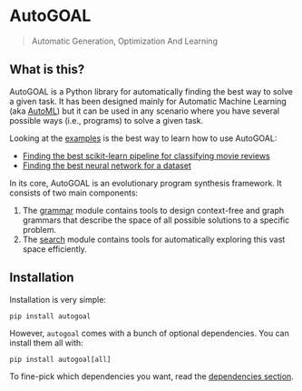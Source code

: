 # AutoGOAL

> Automatic Generation, Optimization And Learning

## What is this?

AutoGOAL is a Python library for automatically finding the best way to solve a given task.
It has been designed mainly for Automatic Machine Learning (aka [AutoML](https://www.automl.org))
but it can be used in any scenario where you have several possible ways (i.e., programs) to solve a given task.

Looking at the [examples](/examples/) is the best way to learn how to use AutoGOAL:

- [Finding the best scikit-learn pipeline for classifying movie reviews](/examples/sklearn_simple_grammar/)
- [Finding the best neural network for a dataset](/examples/keras_text_classifier/)

In its core, AutoGOAL is an evolutionary program synthesis framework. It consists
of two main components:

1. The [grammar](autogoal/grammar) module contains tools to design context-free and graph grammars that describe the space of all possible solutions to a specific problem.
2. The [search](autogoal/search) module contains tools for automatically exploring this vast space efficiently.

## Installation

Installation is very simple:

    pip install autogoal

However, `autogoal` comes with a bunch of optional dependencies. You can install them all with:

    pip install autogoal[all]

To fine-pick which dependencies you want, read the [dependencies section](/dependencies/).
